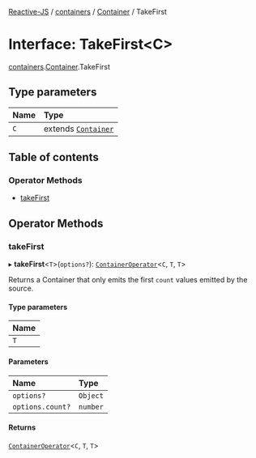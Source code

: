[Reactive-JS](../README.md) / [containers](../modules/containers.md) / [Container](../modules/containers.Container.md) / TakeFirst

# Interface: TakeFirst<C\>

[containers](../modules/containers.md).[Container](../modules/containers.Container.md).TakeFirst

## Type parameters

| Name | Type |
| :------ | :------ |
| `C` | extends [`Container`](containers.Container-1.md) |

## Table of contents

### Operator Methods

- [takeFirst](containers.Container.TakeFirst.md#takefirst)

## Operator Methods

### takeFirst

▸ **takeFirst**<`T`\>(`options?`): [`ContainerOperator`](../modules/containers.md#containeroperator)<`C`, `T`, `T`\>

Returns a Container that only emits the first `count` values emitted by the source.

#### Type parameters

| Name |
| :------ |
| `T` |

#### Parameters

| Name | Type |
| :------ | :------ |
| `options?` | `Object` |
| `options.count?` | `number` |

#### Returns

[`ContainerOperator`](../modules/containers.md#containeroperator)<`C`, `T`, `T`\>
